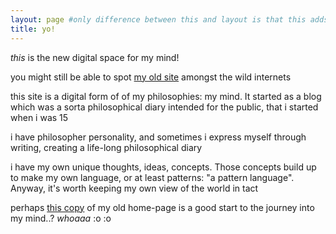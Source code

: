```yaml
---
layout: page #only difference between this and layout is that this adds a h2
title: yo!
---
```


<!-- yo -->

*this* is the new digital space for my mind!

you might still be able to spot [my old site](https://www.rahilpatel.com) amongst the wild internets

this site is a digital form of of my philosophies: my mind. It started as a blog which was a sorta philosophical diary intended for the public, that i started when i was 15

i have philosopher personality, and sometimes i express myself through writing, creating a life-long philosophical diary

i have my own unique thoughts, ideas, concepts. Those concepts build up to make my own language, or at least patterns: "a pattern language". Anyway, it's worth keeping my own view of the world in tact

perhaps [this copy](/herro) of my old home-page is a good start to the journey into my mind..? *whoaaa* :o :o
